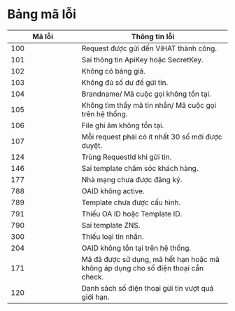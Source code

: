 # Bảng mã lỗi

<table><thead><tr><th width="146">Mã lỗi</th><th>Thông tin lỗi</th></tr></thead><tbody><tr><td>100</td><td>Request được gửi đến ViHAT thành công.</td></tr><tr><td>101</td><td>Sai thông tin ApiKey hoặc SecretKey.</td></tr><tr><td>102</td><td>Không có bảng giá.</td></tr><tr><td>103</td><td>Không đủ số dư để gửi tin.</td></tr><tr><td>104</td><td>Brandname/ Mã cuộc gọi không tồn tại.</td></tr><tr><td>105</td><td>Không tìm thấy mã tin nhắn/ Mã cuộc gọi trên hệ thống.</td></tr><tr><td>106</td><td>File ghi âm không tồn tại.</td></tr><tr><td>107</td><td>Mỗi request phải có ít nhất 30 số mới được duyệt.</td></tr><tr><td>124</td><td>Trùng RequestId khi gửi tin.</td></tr><tr><td>146</td><td>Sai template chăm sóc khách hàng.</td></tr><tr><td>177</td><td>Nhà mạng chưa được đăng ký.</td></tr><tr><td>788</td><td>OAID không active.</td></tr><tr><td>789</td><td>Template chưa được cấu hình.</td></tr><tr><td>791</td><td>Thiếu OA ID hoặc Template ID.</td></tr><tr><td>790</td><td>Sai template ZNS.</td></tr><tr><td>300</td><td>Thiếu loại tin nhắn.</td></tr><tr><td>204</td><td>OAID không tồn tại trên hệ thống.</td></tr><tr><td>171</td><td>Mã đã được sử dụng, mã hết hạn hoặc mã không áp dụng cho số điện thoại cần check.</td></tr><tr><td>120</td><td>Danh sách số điện thoại gửi tin vượt quá giới hạn.</td></tr></tbody></table>
